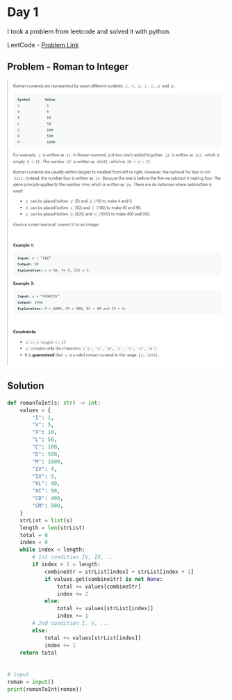 # Day 1

I took a problem from leetcode and solved it with python.

LeetCode - [Problem Link](https://leetcode.com/problems/roman-to-integer/)

## Problem - Roman to Integer

![Image](./problem.jpg)

## Solution

```python
def romanToInt(s: str) -> int:
    values = {
        "I": 1,
        "V": 5,
        "X": 10,
        "L": 50,
        "C": 100,
        "D": 500,
        "M": 1000,
        "IV": 4,
        "IX": 9,
        "XL": 40,
        "XC": 90,
        "CD": 400,
        "CM": 900,
    }
    strList = list(s)
    length = len(strList)
    total = 0
    index = 0
    while index < length:
        # 1st condition IV, IX, ...
        if index + 1 < length:
            combineStr = strList[index] + strList[index + 1]
            if values.get(combineStr) is not None:
                total += values[combineStr]
                index += 2
            else:
                total += values[strList[index]]
                index += 1
        # 2nd condition I, V, ...
        else:
            total += values[strList[index]]
            index += 1
    return total


# input
roman = input()
print(romanToInt(roman))
```

